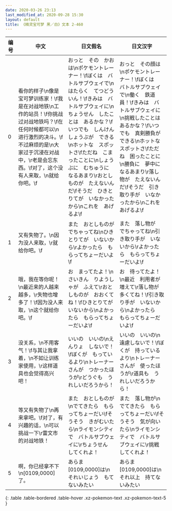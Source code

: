 ```yaml
---
date: 2020-03-26 23:13
last_modified_at: 2020-09-28 15:30
layout: default
title: 《精灵宝可梦 黑／白》文本 2-460
---
```

| 编号 | 中文 | 日文假名 | 日文汉字 |
| ---- | ---- | ---- | --- |
| 0 | 看你的样子\n像是宝可梦训练家！\f我是在对战地铁\n工作的站员！\f你挑战过对战地铁吗？\f在任何时候都可以\n进行激烈的决斗。\f不过麻烦的是\n大家过于沉浸在对战中，\r老是会忘东西。\f对了，这个没有人来取，\n就给你吧。\f | おっと　その　かおは\nポケモントレーナー！\fぼくは　バトルサブウェイで\nはたらく　てつどういん！\fきみは　バトルサブウェイに\nちょうせん　したことは　あるかな？\fいつでも　しんけんしょうぶが　できる\nホットな　スポットさ\fただね　こまったことに\nしょうぶに　むちゅうに　なるあまり\rおとしものが　たえないんだ\fそうだ　ひきとりてが　いなかったから\nこれを　あげるよ\f | おっと　その顔は\nポケモントレーナー！\fぼくは　バトルサブウェイで\n働く　鉄道員！\fきみは　バトルサブウェイに\n挑戦したことは　あるかな？\fいつでも　真剣勝負が　できる\nホットな　スポットさ\fただね　困ったことに\n勝負に　夢中に　なるあまり\r落し物が　たえないんだ\fそうだ　引き取り手が　いなかったから\nこれを　あげるよ\f |
| 1 | 又有失物了。\n因为没人来取，\r就给你吧。\f | また　おとしものが　でちゃってね\nひきとりてが　いないから\rよかったら　もらってちょーだいよ\f | また　落し物が　でちゃってね\n引き取り手が　いないから\rよかったら　もらってちょーだいよ\f |
| 2 | 哦，我在等你呢！\n最近来的人越来越多，\r失物也增多了！\f因为没人来取，\n这个就给你吧。\f | お　まってたよ！\nさいきん　りようしゃが　ふえて\rおとしものが　おおくてね！\fひきとりてが　いないから\nよかったら　もらってちょーだいよ\f | お　待ってたよ！\n最近　利用者が　増えて\r落し物が　多くてね！\f引き取り手が　いないから\nよかったら　もらってちょーだいよ\f |
| 3 | 没关系，\n不用客气！\f与其让我拿着，\n不如让训练家使用，\r这样道具也会觉得高兴吧！ | いいの　いいの\nえんりょ　しないで！\fぼくが　もっているより\nトレーナーさんが　つかったほうが\rどうぐも　うれしいだろうから！ | いいの　いいの\n遠慮しないで！\fぼくが　持っているより\nトレーナーさんが　使ったほうが\r道具も　うれしいだろうから！ |
| 4 | 等又有失物了\n再来拿吧。\f对了，有兴趣的话，\n可以挑战一下\r雷文市的对战地铁！ | また　おとしものが\nでてきたら　もらってちょーだい\fそうそう　きがむいたら\nライモンシティで　バトルサブウェイに\rちょうせん　してくれよ！ | また　落し物が\nでてきたら　もらってちょーだい\fそうそう　気が向いたら\nライモンシティで　バトルサブウェイに\r挑戦してくれよ！ |
| 5 | 啊，你已经拿不下\n[0109,0000]了。 | あらま　[0109,0000]は\nそれいじょう　もてないみたい | あらま　[0109,0000]は\nそれ以上　持てないみたい |
{: .table .table-bordered .table-hover .xz-pokemon-text .xz-pokemon-text-5 }